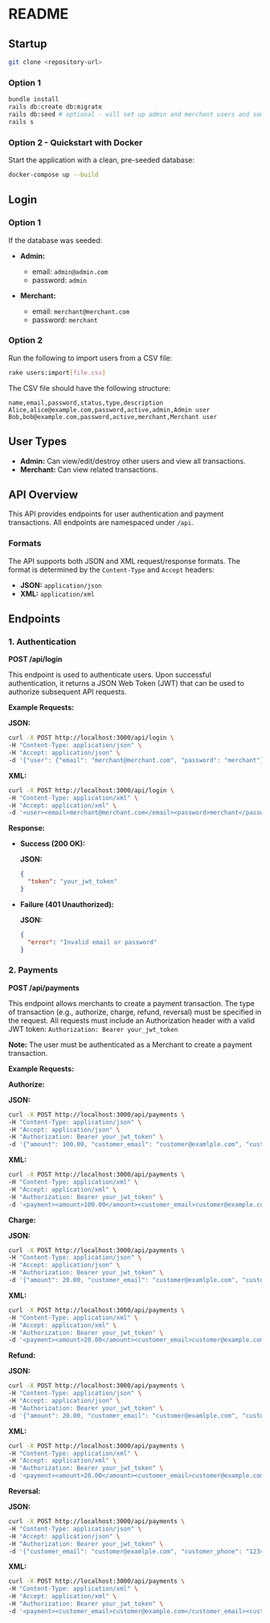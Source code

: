# README

## Startup

```bash
git clone <repository-url>
```

### Option 1

```bash
bundle install
rails db:create db:migrate
rails db:seed # optional - will set up admin and merchant users and some transactions
rails s
```
### Option 2 - Quickstart with Docker
Start the application with a clean, pre-seeded database:
```bash
docker-compose up --build
```

## Login

### Option 1

If the database was seeded:

- **Admin:**
  - email: `admin@admin.com`
  - password: `admin`

- **Merchant:**
  - email: `merchant@merchant.com`
  - password: `merchant`

### Option 2

Run the following to import users from a CSV file:

```bash
rake users:import[file.csv]
```

The CSV file should have the following structure:

```csv
name,email,password,status,type,description
Alice,alice@example.com,password,active,admin,Admin user
Bob,bob@example.com,password,active,merchant,Merchant user
```

## User Types

- **Admin:** Can view/edit/destroy other users and view all transactions.
- **Merchant:** Can view related transactions.

## API Overview

This API provides endpoints for user authentication and payment transactions. All endpoints are namespaced under `/api`.

### Formats

The API supports both JSON and XML request/response formats. The format is determined by the `Content-Type` and `Accept` headers:

- **JSON:** `application/json`
- **XML:** `application/xml`

## Endpoints

### 1. Authentication

**POST /api/login**

This endpoint is used to authenticate users. Upon successful authentication, it returns a JSON Web Token (JWT) that can be used to authorize subsequent API requests.

**Example Requests:**

**JSON:**

```bash
curl -X POST http://localhost:3000/api/login \
-H "Content-Type: application/json" \
-H "Accept: application/json" \
-d '{"user": {"email": "merchant@merchant.com", "password": "merchant"}}'
```

**XML:**

```bash
curl -X POST http://localhost:3000/api/login \
-H "Content-Type: application/xml" \
-H "Accept: application/xml" \
-d '<user><email>merchant@merchant.com</email><password>merchant</password></user>'
```

**Response:**

- **Success (200 OK):**

  **JSON:**
  ```json
  {
    "token": "your_jwt_token"
  }
  ```

- **Failure (401 Unauthorized):**

  **JSON:**
  ```json
  {
    "error": "Invalid email or password"
  }
  ```

### 2. Payments

**POST /api/payments**

This endpoint allows merchants to create a payment transaction. The type of transaction (e.g., authorize, charge, refund, reversal) must be specified in the request. All requests must include an Authorization header with a valid JWT token: `Authorization: Bearer your_jwt_token`

**Note:** The user must be authenticated as a Merchant to create a payment transaction.

**Example Requests:**

**Authorize:**

**JSON:**

```bash
curl -X POST http://localhost:3000/api/payments \
-H "Content-Type: application/json" \
-H "Accept: application/json" \
-H "Authorization: Bearer your_jwt_token" \
-d '{"amount": 100.00, "customer_email": "customer@examlple.com", "customer_phone": "12345", "transaction_type": "authorize"}'
```

**XML:**

```bash
curl -X POST http://localhost:3000/api/payments \
-H "Content-Type: application/xml" \
-H "Accept: application/xml" \
-H "Authorization: Bearer your_jwt_token" \
-d '<payment><amount>100.00</amount><customer_email>customer@example.com</customer_email><customer_phone>123456</customer_phone><transaction_type>authorize</transaction_type></payment>'
```

**Charge:**

**JSON:**

```bash
curl -X POST http://localhost:3000/api/payments \
-H "Content-Type: application/json" \
-H "Accept: application/json" \
-H "Authorization: Bearer your_jwt_token" \
-d '{"amount": 20.00, "customer_email": "customer@examlple.com", "customer_phone": "12345", "transaction_type": "charge", "reference_transaction_id": authorize_transation_id}'
```

**XML:**

```bash
curl -X POST http://localhost:3000/api/payments \
-H "Content-Type: application/xml" \
-H "Accept: application/xml" \
-H "Authorization: Bearer your_jwt_token" \
-d '<payment><amount>20.00</amount><customer_email>customer@example.com</customer_email><customer_phone>123456</customer_phone><transaction_type>charge</transaction_type><reference_transaction_id>authorize_transation_id</reference_transaction_id></payment>'
```

**Refund:**

**JSON:**

```bash
curl -X POST http://localhost:3000/api/payments \
-H "Content-Type: application/json" \
-H "Accept: application/json" \
-H "Authorization: Bearer your_jwt_token" \
-d '{"amount": 20.00, "customer_email": "customer@examlple.com", "customer_phone": "12345", "transaction_type": "refund", "reference_transaction_id": charge_transaction_id}'
```

**XML:**

```bash
curl -X POST http://localhost:3000/api/payments \
-H "Content-Type: application/xml" \
-H "Accept: application/xml" \
-H "Authorization: Bearer your_jwt_token" \
-d '<payment><amount>20.00</amount><customer_email>customer@example.com</customer_email><customer_phone>123456</customer_phone><transaction_type>refund</transaction_type><reference_transaction_id>charge_transaction_id</reference_transaction_id></payment>'
```

**Reversal:**

**JSON:**

```bash
curl -X POST http://localhost:3000/api/payments \
-H "Content-Type: application/json" \
-H "Accept: application/json" \
-H "Authorization: Bearer your_jwt_token" \
-d '{"customer_email": "customer@examlple.com", "customer_phone": "12345", "transaction_type": "reversal", "reference_transaction_id": authorize_transaction_id}'
```

**XML:**

```bash
curl -X POST http://localhost:3000/api/payments \
-H "Content-Type: application/xml" \
-H "Accept: application/xml" \
-H "Authorization: Bearer your_jwt_token" \
-d '<payment><customer_email>customer@example.com</customer_email><customer_phone>123456</customer_phone><transaction_type>reversal</transaction_type><reference_transaction_id>authorize_transaction_id</reference_transaction_id></payment>'
```

